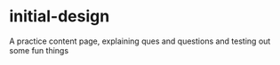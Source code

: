 # initial-design
A practice content page, explaining ques and questions and testing out some 
fun things 
